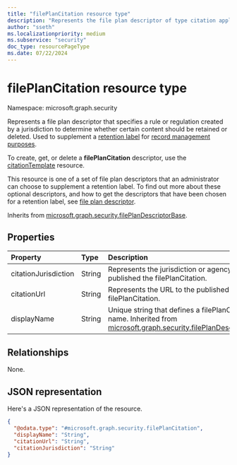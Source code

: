 ```yaml
---
title: "filePlanCitation resource type"
description: "Represents the file plan descriptor of type citation applied to a particular retention label."
author: "sseth"
ms.localizationpriority: medium
ms.subservice: "security"
doc_type: resourcePageType
ms.date: 07/22/2024
---
```


# filePlanCitation resource type

Namespace: microsoft.graph.security

Represents a file plan descriptor that specifies a rule or regulation created by a jurisdiction to determine whether certain content should be retained or deleted. Used to supplement a [retention label](security-retentionlabel.md) for [record management purposes](security-recordsmanagement-overview.md).

To create, get, or delete a **filePlanCitation** descriptor, use the [citationTemplate](security-citationtemplate.md) resource.

This resource is one of a set of file plan descriptors that an administrator can choose to supplement a retention label. To find out more about these optional descriptors, and how to get the descriptors that have been chosen for a retention label, see [file plan descriptor](security-fileplandescriptor.md).

Inherits from [microsoft.graph.security.filePlanDescriptorBase](../resources/security-fileplandescriptorBase.md).

## Properties
|Property|Type|Description|
|:---|:---|:---|
|citationJurisdiction|String|Represents the jurisdiction or agency that published the filePlanCitation.|
|citationUrl|String|Represents the URL to the published filePlanCitation.|
|displayName|String|Unique string that defines a filePlanCitation name. Inherited from [microsoft.graph.security.filePlanDescriptor](../resources/security-fileplandescriptor.md).|

## Relationships
None.

## JSON representation
Here's a JSON representation of the resource.
<!-- {
  "blockType": "resource",
  "@odata.type": "microsoft.graph.security.filePlanCitation"
}
-->
``` json
{
  "@odata.type": "#microsoft.graph.security.filePlanCitation",
  "displayName": "String",
  "citationUrl": "String",
  "citationJurisdiction": "String"
}
```


